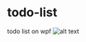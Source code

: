 # todo-list
todo list on wpf
![alt text](https://github.com/[f1es]/[todo-list]/blob/[main]/Screenshot.png?raw=true)
